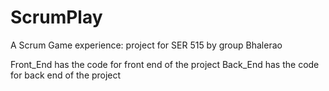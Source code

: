 # ScrumPlay

A Scrum Game experience: project for SER 515 by group Bhalerao

Front_End has the code for front end of the project
Back_End has the code for back end of the project
